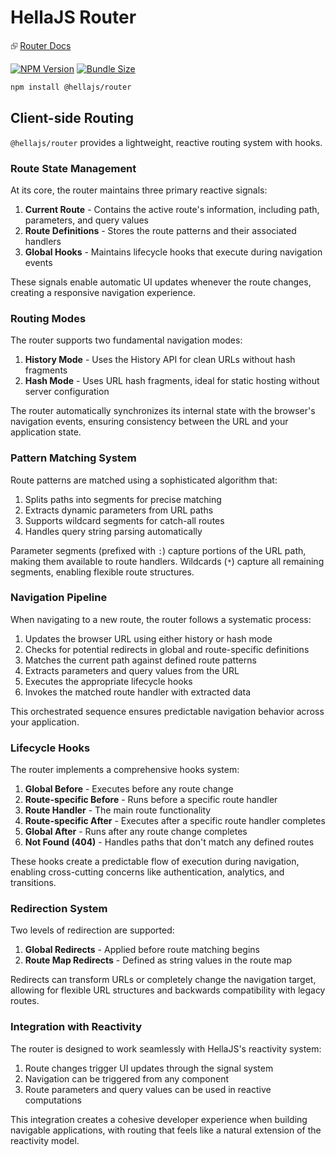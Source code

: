 # HellaJS Router

⮺ [Router Docs](https://hellajs.com/packages/router/router)

[![NPM Version](https://img.shields.io/npm/v/@hellajs/router)](https://www.npmjs.com/package/@hellajs/router)
[![Bundle Size](https://img.shields.io/bundlephobia/minzip/@hellajs/router@latest)](https://bundlephobia.com/package/@hellajs/router)


```bash
npm install @hellajs/router
```


## Client-side Routing

`@hellajs/router` provides a lightweight, reactive routing system with hooks.

### Route State Management

At its core, the router maintains three primary reactive signals:

1. **Current Route** - Contains the active route's information, including path, parameters, and query values
2. **Route Definitions** - Stores the route patterns and their associated handlers
3. **Global Hooks** - Maintains lifecycle hooks that execute during navigation events

These signals enable automatic UI updates whenever the route changes, creating a responsive navigation experience.

### Routing Modes

The router supports two fundamental navigation modes:

1. **History Mode** - Uses the History API for clean URLs without hash fragments
2. **Hash Mode** - Uses URL hash fragments, ideal for static hosting without server configuration

The router automatically synchronizes its internal state with the browser's navigation events, ensuring consistency between the URL and your application state.

### Pattern Matching System

Route patterns are matched using a sophisticated algorithm that:

1. Splits paths into segments for precise matching
2. Extracts dynamic parameters from URL paths
3. Supports wildcard segments for catch-all routes
4. Handles query string parsing automatically

Parameter segments (prefixed with `:`) capture portions of the URL path, making them available to route handlers. Wildcards (`*`) capture all remaining segments, enabling flexible route structures.

### Navigation Pipeline

When navigating to a new route, the router follows a systematic process:

1. Updates the browser URL using either history or hash mode
2. Checks for potential redirects in global and route-specific definitions
3. Matches the current path against defined route patterns
4. Extracts parameters and query values from the URL
5. Executes the appropriate lifecycle hooks
6. Invokes the matched route handler with extracted data

This orchestrated sequence ensures predictable navigation behavior across your application.

### Lifecycle Hooks

The router implements a comprehensive hooks system:

1. **Global Before** - Executes before any route change
2. **Route-specific Before** - Runs before a specific route handler
3. **Route Handler** - The main route functionality
4. **Route-specific After** - Executes after a specific route handler completes
5. **Global After** - Runs after any route change completes
6. **Not Found (404)** - Handles paths that don't match any defined routes

These hooks create a predictable flow of execution during navigation, enabling cross-cutting concerns like authentication, analytics, and transitions.

### Redirection System

Two levels of redirection are supported:

1. **Global Redirects** - Applied before route matching begins
2. **Route Map Redirects** - Defined as string values in the route map

Redirects can transform URLs or completely change the navigation target, allowing for flexible URL structures and backwards compatibility with legacy routes.

### Integration with Reactivity

The router is designed to work seamlessly with HellaJS's reactivity system:

1. Route changes trigger UI updates through the signal system
2. Navigation can be triggered from any component
3. Route parameters and query values can be used in reactive computations

This integration creates a cohesive developer experience when building navigable applications, with routing that feels like a natural extension of the reactivity model.
